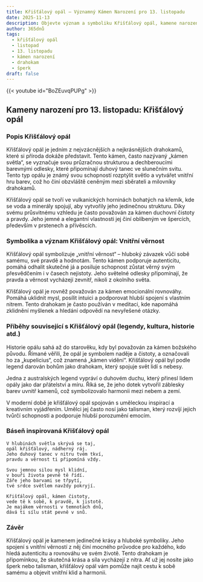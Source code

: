 ```yaml
---
title: Křišťálový opál – Významný Kámen Narození pro 13. listopadu
date: 2025-11-13
description: Objevte význam a symboliku Křišťálový opál, kamene narození pro 13. listopadu, který symbolizuje Vnitřní věrnost. Přečtěte si legendy a inspirující příběhy.
author: 365dnů
tags:
  - křišťálový opál
  - listopad
  - 13. listopadu
  - kámen narození
  - drahokam
  - šperk
draft: false
---
```


{{< youtube id="BoZEuvqPUPg" >}}

## Kameny narození pro 13. listopadu: Křišťálový opál

### Popis Křišťálový opál

Křišťálový opál je jedním z nejvzácnějších a nejkrásnějších drahokamů, které si příroda dokáže představit. Tento kámen, často nazývaný „kámen světla“, se vyznačuje svou průzračnou strukturou a dechberoucími barevnými odlesky, které připomínají duhový tanec ve slunečním svitu. Tento typ opálu je známý svou schopností rozptýlit světlo a vytvářet vnitřní hru barev, což ho činí obzvláště ceněným mezi sběrateli a milovníky drahokamů.

Křišťálový opál se tvoří ve vulkanických horninách bohatých na křemík, kde se voda a minerály spojují, aby vytvořily jeho jedinečnou strukturu. Díky svému průsvitnému vzhledu je často považován za kámen duchovní čistoty a pravdy. Jeho jemné a elegantní vlastnosti jej činí oblíbeným ve špercích, především v prstenech a přívěscích.

### Symbolika a význam Křišťálový opál: Vnitřní věrnost

Křišťálový opál symbolizuje „vnitřní věrnost“ – hluboký závazek vůči sobě samému, své pravdě a hodnotám. Tento kámen podporuje autenticitu, pomáhá odhalit skutečné já a posiluje schopnost zůstat věrný svým přesvědčením i v časech nejistoty. Jeho světelné odlesky připomínají, že pravda a věrnost vycházejí zevnitř, nikoli z okolního světa.

Křišťálový opál je rovněž považován za kámen emocionální rovnováhy. Pomáhá uklidnit mysl, posílit intuici a podporovat hlubší spojení s vlastním nitrem. Tento drahokam je často používán v meditaci, kde napomáhá zklidnění myšlenek a hledání odpovědí na nevyřešené otázky.

### Příběhy související s Křišťálový opál (legendy, kultura, historie atd.)

Historie opálu sahá až do starověku, kdy byl považován za kámen božského původu. Římané věřili, že opál je symbolem naděje a čistoty, a označovali ho za „kupelicius“, což znamená „kámen vidění“. Křišťálový opál byl podle legend darován bohům jako drahokam, který spojuje svět lidí s nebesy.

Jedna z australských legend vypráví o duhovém duchu, který přinesl lidem opály jako dar přátelství a míru. Říká se, že jeho dotek vytvořil záblesky barev uvnitř kamenů, což symbolizovalo harmonii mezi nebem a zemí.

V moderní době je křišťálový opál spojován s uměleckou inspirací a kreativním vyjádřením. Umělci jej často nosí jako talisman, který rozvíjí jejich tvůrčí schopnosti a podporuje hlubší porozumění emocím.

### Báseň inspirovaná Křišťálový opál

```
V hlubinách světla skrývá se taj,  
opál křišťálový, nádherný ráj.  
Jeho duhový tanec v nitru tvém tkví,  
pravdu a věrnost ti připomíná vždy.

Svou jemnou silou mysl klidní,  
v bouři života pevně tě řídí.  
Záře jeho barvami se třpytí,  
tvé srdce světlem navždy pokryjí.

Křišťálový opál, kámen čistoty,  
vede tě k sobě, k pravdě, k jistotě.  
Je majákem věrnosti v temnotách dnů,  
dává ti sílu stát pevně v snů.
```

### Závěr

Křišťálový opál je kamenem jedinečné krásy a hluboké symboliky. Jeho spojení s vnitřní věrností z něj činí mocného průvodce pro každého, kdo hledá autenticitu a rovnováhu ve svém životě. Tento drahokam je připomínkou, že skutečná krása a síla vycházejí z nitra. Ať už jej nosíte jako šperk nebo talisman, křišťálový opál vám pomůže najít cestu k sobě samému a objevit vnitřní klid a harmonii.